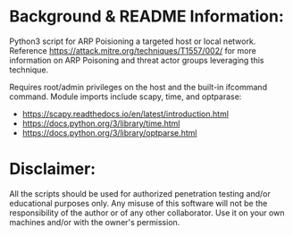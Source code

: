 # Background & README Information:

Python3 script for ARP Poisioning a targeted host or local network. Reference https://attack.mitre.org/techniques/T1557/002/ for more information on ARP Poisoning and threat actor groups leveraging this technique.

Requires root/admin privileges on the host and the built-in ifcommand command. Module imports include scapy, time, and optparase:

* https://scapy.readthedocs.io/en/latest/introduction.html
* https://docs.python.org/3/library/time.html
* https://docs.python.org/3/library/optparse.html

# Disclaimer:

All the scripts should be used for authorized penetration testing and/or educational purposes only. Any misuse of this software will not be the responsibility of the author or of any other collaborator. Use it on your own machines and/or with the owner's permission.
